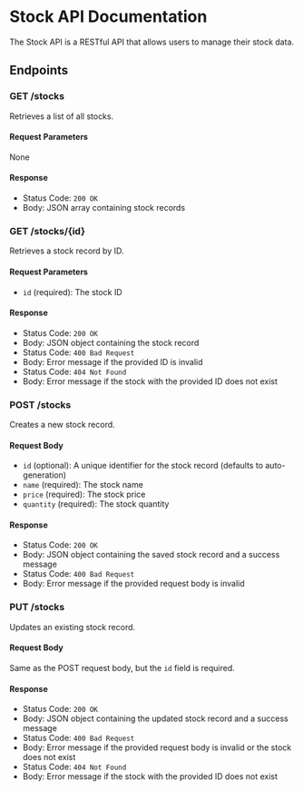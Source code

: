 # Stock API Documentation

The Stock API is a RESTful API that allows users to manage their stock data.

## Endpoints

### GET /stocks

Retrieves a list of all stocks.

#### Request Parameters

None

#### Response

* Status Code: `200 OK`
* Body: JSON array containing stock records

### GET /stocks/{id}

Retrieves a stock record by ID.

#### Request Parameters

* `id` (required): The stock ID

#### Response

* Status Code: `200 OK`
* Body: JSON object containing the stock record
* Status Code: `400 Bad Request`
* Body: Error message if the provided ID is invalid
* Status Code: `404 Not Found`
* Body: Error message if the stock with the provided ID does not exist

### POST /stocks

Creates a new stock record.

#### Request Body

* `id` (optional): A unique identifier for the stock record (defaults to auto-generation)
* `name` (required): The stock name
* `price` (required): The stock price
* `quantity` (required): The stock quantity

#### Response

* Status Code: `200 OK`
* Body: JSON object containing the saved stock record and a success message
* Status Code: `400 Bad Request`
* Body: Error message if the provided request body is invalid

### PUT /stocks

Updates an existing stock record.

#### Request Body

Same as the POST request body, but the `id` field is required.

#### Response

* Status Code: `200 OK`
* Body: JSON object containing the updated stock record and a success message
* Status Code: `400 Bad Request`
* Body: Error message if the provided request body is invalid or the stock does not exist
* Status Code: `404 Not Found`
* Body: Error message if the stock with the provided ID does not exist
